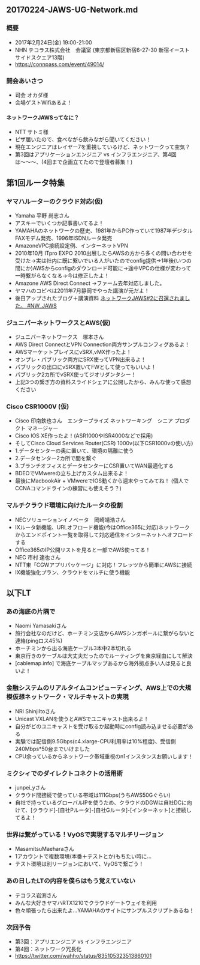 20170224-JAWS-UG-Network.md
-----

### 概要
* 2017年2月24日(金) 19:00-21:00
* NHN テコラス株式会社　会議室 (東京都新宿区新宿6-27-30 新宿イーストサイドスクエア13階)
* https://connpass.com/event/49014/

### 開会あいさつ
* 司会 オカダ様
* 会場ゲストWifiあるよ！

#### ネットワークJAWSってなに？
* NTT サトミ様
* ピザ届いたので、食べながら飲みながら聞いてください！
* 現在エンジニアはレイヤー7を重視しているけど、ネットワークって空気？
* 第3回はアプリケーションエンジニア vs インフラエンジニア、第4回は〜〜〜、(4回まで企画立てたので登壇者募集！)

## 第1回ルータ特集

### ヤマハルーターのクラウド対応(仮)
* Yamaha 平野 尚志さん
* アスキーでいくつか記事書いてるよ！
* YAMAHAのネットワークの歴史、1981年からPC作っていて1987年デジタルFAXモデム発売、1996年ISDNルータ発売
* AmazoneVPC接続設定例、インターネットVPN
* 2010年10月 ITpro EXPO 2010出展したらAWSの方から多くの問い合わせを受けた→実は社内に既に繋いでいる人がいたのでconfig提供→1年後(いつの間にか)AWSからconfigのダウンロード可能に→途中VPCの仕様が変わって一時繋がらなくなる→今は修正したよ！
* Amazone AWS Direct Connect →ファーム去年対応しました。
* ヤマハのコピペは2011年7月静岡でやった講演が元だよ！
* 後日アップされたブログ＋講演資料 [ネットワークJAWS#2に召還されました。 #NW_JAWS](http://projectphone.lekumo.biz/blog/2017/02/jaws2-nw_jaws-94fc.html)

### ジュニパーネットワークスとAWS(仮)
* ジュニパーネットワークス　塚本さん
* AWS Direct ConnectとVPN Connection両方サンプルコンフィグあるよ！
* AWSマーケットプレイスにvSRX,vMX作ったよ！
* オンプレ・パブリック両方にSRX使ってVPN出来るよ！
* パブリックの出口にvSRX置いてFWとして使ってもいいよ！
* パブリック2カ所でvSRX使ってジオリダンタシー！
* 上記3つの繋ぎ方の資料スライドシェアに公開したから、みんな使って感想ください

### Cisco CSR1000V (仮)
* Cisco 印南鉄也さん　エンタープライズ ネットワーキング　シニア プロダクト マネージャー
* Cisco IOS XE作ったよ！(ASR1000やISR4000などで採用)
* そしてCisco Cloud Services Router(CSR) 1000v(以下CSR1000vの使い方)
* 1.データセンターの奥に置いて、環境の隔離に使う
* 2.データセンター2カ所で間を繋ぐ
* 3.ブランチオフィスとデータセンターにCSR置いてWAN最適化する
* BDEOでVMwereの立ち上げカスタム出来るよ！
* 最後にMacbookAir + VMwereでIOS動くから週末やってみてね！ (個人でCCNAコマンドラインの練習にも使えそう？)

### マルチクラウド環境に向けたルータの役割
* NECソリューションイノベータ　岡崎靖浩さん
* IXルータ新機能、URLオフロード機能(今はOffice365に対応)ネットワークからエンドポイント一覧を取得して対応通信をインターネットへオフロードする
* Office365のIP公開リストを見ると一部でAWS使ってる！
* NEC 市村 達也さん
* NTT東「CGWアプリパッケージ」に対応！フレッツから簡単にAWSに接続
* IX機能強化プラン、クラウドをマルチに使う機能

## 以下LT

### あの海底の片隅で
* Naomi Yamasakiさん
* 旅行会社なのだけど、ホーチミン支店からAWSシンガポールに繋がらないと連絡(pingロス45%)
* ホーチミンから出る海底ケーブル3本中2本切れる
* 東京行きのケーブルは大丈夫だったのでルーティングを東京経由にして解決
* [cablemap.info] で海底ケーブルマップあるから海外拠点多い人は見ると良いよ！


### 金融システムのリアルタイムコンピューティング、AWS上での大規模仮想ネットワーク・マルチキャストの実現
* NRI ShinjiItoさん
* Unicast VXLANを使うとAWSでユニキャスト出来るよ！
* 自分がどのユニキャストを受け取るか起動時にconfig読み込ませる必要がある
* 実験では配信側9.5Gbps(c4.xlarge-CPU利用率は10%程度)、受信側240Mbps*50台までいけました
* CPU余っているからネットワーク帯域重視のn1インスタンスお願いします！


### ミクシィでのダイレクトコネクトの活用術
* junpei_yさん
* クラウド間接続で使っている帯域は111Gbps(うちAWS50Gぐらい)
* 自社で持っているグローバルIPを使うため、クラウドのDGWは自社DCに向けて、[クラウド]-[自社Pルータ]-[自社Gルータ]-[インターネット]と接続してるよ！


### 世界は繋がっている！VyOSで実現するマルチリージョン
* MasamitsuMaeharaさん
* 1アカウントで複数環境(本番＋テストとか)もちたい時に…
* テスト環境は別リージョンにおいて、VyOSで繋ごう！


### あの日したLTの内容を僕らはもう覚えていない
* テコラス岩渕さん
* みんな大好きヤマハRTX1210でクラウドゲートウェイを利用
* 色々頑張ったら出来たよ…YAMAHAのサイトにサンプルスクリプトあるね！

### 次回予告
* 第3回：アプリエンジニア vs インフラエンジニア
* 第4回：ネットワーク冗長化
* https://twitter.com/wahho/status/835105323513860101
